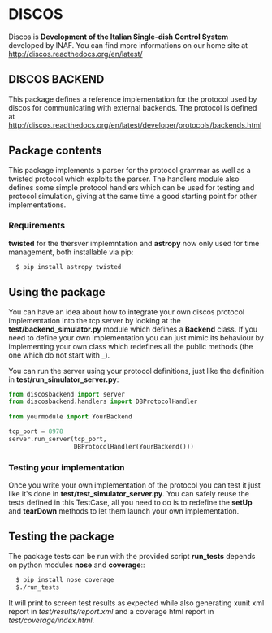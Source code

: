 # DISCOS

Discos is **Development of the Italian Single-dish Control System**
developed by INAF. 
You can find more informations on our home site at
http://discos.readthedocs.org/en/latest/

## DISCOS BACKEND

This package defines a reference implementation for the protocol used by
discos for communicating with external backends. The protocol is defined
at
http://discos.readthedocs.org/en/latest/developer/protocols/backends.html

## Package contents

This package implements a parser for the protocol grammar as well as a
twisted protocol which exploits the parser. 
The handlers module also defines some simple protocol handlers which can
be used for testing and protocol simulation, giving at the same time a
good starting point for other implementations.

### Requirements

**twisted** for the thersver implemntation and **astropy** now only used for
time management, both installable via pip:

```bash
  $ pip install astropy twisted
```

## Using the package

You can have an idea about how to integrate your own discos protocol implementation into the tcp server by looking at the **test/backend_simulator.py** module which defines a **Backend** class. If you need to define your own implementation you can just mimic its behaviour by implementing your own class which redefines all the public methods (the one which do not start with _). 

You can run the server using your protocol definitions, just like the definition in **test/run_simulator_server.py**:

```python
from discosbackend import server
from discosbackend.handlers import DBProtocolHandler
 
from yourmodule import YourBackend

tcp_port = 8978
server.run_server(tcp_port,
                  DBProtocolHandler(YourBackend()))
```

### Testing your implementation

Once you write your own implementation of the protocol you can test it just like it's done in **test/test_simulator_server.py**. You can safely reuse the tests defined in this TestCase, all you need to do is to redefine the **setUp** and **tearDown** methods to let them launch your own implementation.
## Testing the package

The package tests can be run with the provided script **run_tests** 
depends on python modules **nose** and **coverage**::

```bash
  $ pip install nose coverage
  $./run_tests
```

It will print to screen test results as expected while also generating xunit xml
report in *test/results/report.xml* and a coverage html report in
*test/coverage/index.html*.

